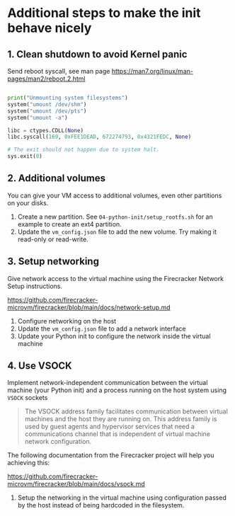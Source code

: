# Additional steps to make the init behave nicely

## 1. Clean shutdown to avoid Kernel panic 

Send reboot syscall, see man page
https://man7.org/linux/man-pages/man2/reboot.2.html

```python

print("Unmounting system filesystems")
system("umount /dev/shm")
system("umount /dev/pts")
system("umount -a")

libc = ctypes.CDLL(None)
libc.syscall(169, 0xFEE1DEAD, 672274793, 0x4321FEDC, None)

# The exit should not happen due to system halt.
sys.exit(0)
```

## 2. Additional volumes

You can give your VM access to additional volumes, even other partitions on your disks.

1. Create a new partition. See `04-python-init/setup_rootfs.sh` for an example to create an ext4 partition.
2. Update the `vm_config.json` file to add the new volume. Try making it read-only or read-write.

## 3. Setup networking

Give network access to the virtual machine using the Firecracker Network Setup instructions.

https://github.com/firecracker-microvm/firecracker/blob/main/docs/network-setup.md

1. Configure networking on the host
2. Update the `vm_config.json` file to add a network interface
3. Update your Python init to configure the network inside the virtual machine

## 4. Use VSOCK

Implement network-independent communication between the virtual machine (your Python init) and a process running on the host system using `VSOCK` sockets

> The VSOCK address family facilitates communication between virtual machines and the host they are running on.  This address family is used by guest agents and hypervisor services that need a communications channel that is independent of virtual machine network configuration.

The following documentation from the Firecracker project will help you achieving this:

https://github.com/firecracker-microvm/firecracker/blob/main/docs/vsock.md

1. Setup the networking in the virtual machine using configuration passed by the host instead of being hardcoded in the filesystem.


